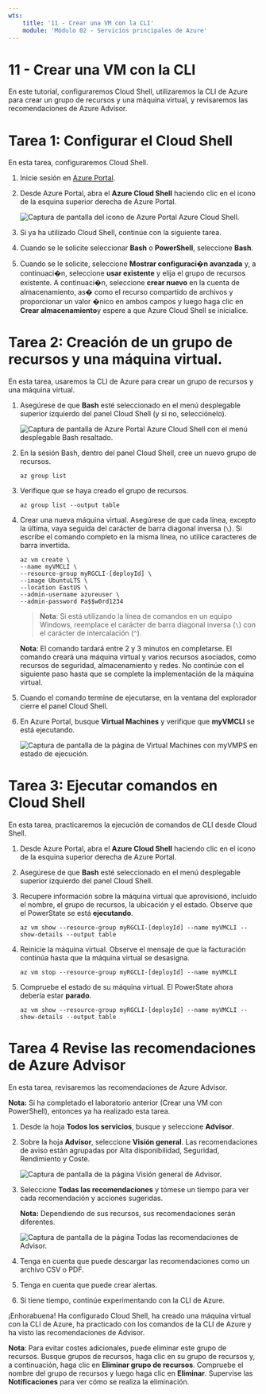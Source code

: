 ```yaml
---
wts:
    title: '11 - Crear una VM con la CLI'
    module: 'Módulo 02 - Servicios principales de Azure'
---
```

# 11 - Crear una VM con la CLI

En este tutorial, configuraremos Cloud Shell, utilizaremos la CLI de Azure para crear un grupo de recursos y una máquina virtual, y revisaremos las recomendaciones de Azure Advisor. 

# Tarea 1: Configurar el Cloud Shell

En esta tarea, configuraremos Cloud Shell. 

1. Inicie sesión en [Azure Portal](https://portal.azure.com).

2. Desde Azure Portal, abra el **Azure Cloud Shell** haciendo clic en el icono de la esquina superior derecha de Azure Portal.

    ![Captura de pantalla del icono de Azure Portal Azure Cloud Shell.](../images/1002.png)

3. Si ya ha utilizado Cloud Shell, continúe con la siguiente tarea. 

4. Cuando se le solicite seleccionar **Bash** o **PowerShell**, seleccione **Bash**. 

5. Cuando se le solicite, seleccione **Mostrar configuraci�n avanzada** y, a continuaci�n, seleccione **usar existente** y elija el grupo de recursos existente. A continuaci�n, seleccione **crear nuevo** en la cuenta de almacenamiento, as� como el recurso compartido de archivos y proporcionar un valor �nico en ambos campos y luego haga clic en **Crear almacenamiento**y espere a que Azure Cloud Shell se inicialice. 

# Tarea 2: Creación de un grupo de recursos y una máquina virtual.

En esta tarea, usaremos la CLI de Azure para crear un grupo de recursos y una máquina virtual.  

1. Asegúrese de que **Bash** esté seleccionado en el menú desplegable superior izquierdo del panel Cloud Shell (y si no, selecciónelo).

    ![Captura de pantalla de Azure Portal Azure Cloud Shell con el menú desplegable Bash resaltado.](../images/1002a.png)

2. En la sesión Bash, dentro del panel Cloud Shell, cree un nuevo grupo de recursos. 

    ```cli
    az group list
    ```

3. Verifique que se haya creado el grupo de recursos.

    ```cli
    az group list --output table
    ```

4. Crear una nueva máquina virtual. Asegúrese de que cada línea, excepto la última, vaya seguida del carácter de barra diagonal inversa (`\`). Si escribe el comando completo en la misma línea, no utilice caracteres de barra invertida. 

    ```cli
    az vm create \
    --name myVMCLI \
    --resource-group myRGCLI-[deployId] \
    --image UbuntuLTS \
    --location EastUS \
    --admin-username azureuser \
    --admin-password Pa$$w0rd1234
    ```

    >**Nota**: Si está utilizando la línea de comandos en un equipo Windows, reemplace el carácter de barra diagonal inversa (`\`) con el carácter de intercalación (`^`).
    
    **Nota**: El comando tardará entre 2 y 3 minutos en completarse. El comando creará una máquina virtual y varios recursos asociados, como recursos de seguridad, almacenamiento y redes. No continúe con el siguiente paso hasta que se complete la implementación de la máquina virtual. 

5. Cuando el comando termine de ejecutarse, en la ventana del explorador cierre el panel Cloud Shell.

6. En Azure Portal, busque **Virtual Machines** y verifique que **myVMCLI** se está ejecutando.

    ![Captura de pantalla de la página de Virtual Machines con myVMPS en estado de ejecución.](../images/1101.png)


# Tarea 3: Ejecutar comandos en Cloud Shell

En esta tarea, practicaremos la ejecución de comandos de CLI desde Cloud Shell. 

1. Desde Azure Portal, abra el **Azure Cloud Shell** haciendo clic en el icono de la esquina superior derecha de Azure Portal.

2. Asegúrese de que **Bash** esté seleccionado en el menú desplegable superior izquierdo del panel Cloud Shell.

3. Recupere información sobre la máquina virtual que aprovisionó, incluido el nombre, el grupo de recursos, la ubicación y el estado. Observe que el PowerState se está **ejecutando**.

    ```cli
    az vm show --resource-group myRGCLI-[deployId] --name myVMCLI --show-details --output table 
    ```

4. Reinicie la máquina virtual. Observe el mensaje de que la facturación continúa hasta que la máquina virtual se desasigna. 

    ```cli
    az vm stop --resource-group myRGCLI-[deployId] --name myVMCLI
    ```

5. Compruebe el estado de su máquina virtual. El PowerState ahora debería estar **parado**.

    ```cli
    az vm show --resource-group myRGCLI-[deployId] --name myVMCLI --show-details --output table 
    ```

# Tarea 4 Revise las recomendaciones de Azure Advisor

En esta tarea, revisaremos las recomendaciones de Azure Advisor.

   **Nota:** Si ha completado el laboratorio anterior (Crear una VM con PowerShell), entonces ya ha realizado esta tarea. 

1. Desde la hoja **Todos los servicios**, busque y seleccione **Advisor**. 

2. Sobre la hoja **Advisor**, seleccione **Visión general**. Las recomendaciones de aviso están agrupadas por Alta disponibilidad, Seguridad, Rendimiento y Coste. 

    ![Captura de pantalla de la página Visión general de Advisor. ](../images/1103.png)

3. Seleccione **Todas las recomendaciones** y tómese un tiempo para ver cada recomendación y acciones sugeridas. 

    **Nota:** Dependiendo de sus recursos, sus recomendaciones serán diferentes. 

    ![Captura de pantalla de la página Todas las recomendaciones de Advisor. ](../images/1104.png)

4. Tenga en cuenta que puede descargar las recomendaciones como un archivo CSV o PDF. 

5. Tenga en cuenta que puede crear alertas. 

6. Si tiene tiempo, continúe experimentando con la CLI de Azure. 

¡Enhorabuena! Ha configurado Cloud Shell, ha creado una máquina virtual con la CLI de Azure, ha practicado con los comandos de la CLI de Azure y ha visto las recomendaciones de Advisor.

**Nota**: Para evitar costes adicionales, puede eliminar este grupo de recursos. Busque grupos de recursos, haga clic en su grupo de recursos y, a continuación, haga clic en **Eliminar grupo de recursos**. Compruebe el nombre del grupo de recursos y luego haga clic en **Eliminar**. Supervise las **Notificaciones** para ver cómo se realiza la eliminación.
